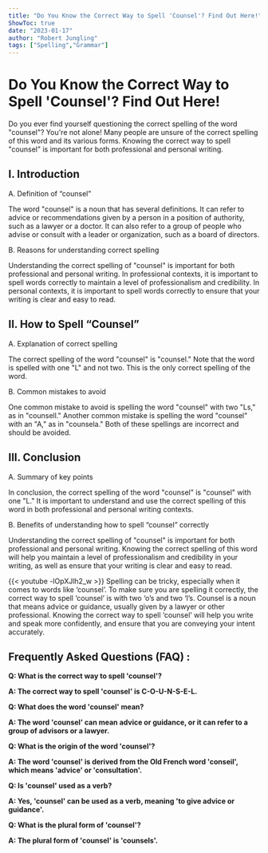 ```yaml
---
title: "Do You Know the Correct Way to Spell 'Counsel'? Find Out Here!"
ShowToc: true 
date: "2023-01-17"
author: "Robert Jungling" 
tags: ["Spelling","Grammar"]
---
```

# Do You Know the Correct Way to Spell 'Counsel'? Find Out Here!

Do you ever find yourself questioning the correct spelling of the word "counsel"? You're not alone! Many people are unsure of the correct spelling of this word and its various forms. Knowing the correct way to spell "counsel" is important for both professional and personal writing. 

## I. Introduction 

A. Definition of “counsel” 

The word "counsel" is a noun that has several definitions. It can refer to advice or recommendations given by a person in a position of authority, such as a lawyer or a doctor. It can also refer to a group of people who advise or consult with a leader or organization, such as a board of directors. 

B. Reasons for understanding correct spelling 

Understanding the correct spelling of "counsel" is important for both professional and personal writing. In professional contexts, it is important to spell words correctly to maintain a level of professionalism and credibility. In personal contexts, it is important to spell words correctly to ensure that your writing is clear and easy to read. 

## II. How to Spell “Counsel” 

A. Explanation of correct spelling 

The correct spelling of the word "counsel" is "counsel." Note that the word is spelled with one "L" and not two. This is the only correct spelling of the word. 

B. Common mistakes to avoid 

One common mistake to avoid is spelling the word "counsel" with two "Ls," as in "counsell." Another common mistake is spelling the word "counsel" with an "A," as in "counsela." Both of these spellings are incorrect and should be avoided. 

## III. Conclusion 

A. Summary of key points 

In conclusion, the correct spelling of the word "counsel" is "counsel" with one "L." It is important to understand and use the correct spelling of this word in both professional and personal writing contexts. 

B. Benefits of understanding how to spell “counsel” correctly

Understanding the correct spelling of "counsel" is important for both professional and personal writing. Knowing the correct spelling of this word will help you maintain a level of professionalism and credibility in your writing, as well as ensure that your writing is clear and easy to read.

{{< youtube -lOpXJlh2_w >}} 
Spelling can be tricky, especially when it comes to words like ‘counsel’. To make sure you are spelling it correctly, the correct way to spell ‘counsel’ is with two ‘o’s and two ‘l’s. Counsel is a noun that means advice or guidance, usually given by a lawyer or other professional. Knowing the correct way to spell ‘counsel’ will help you write and speak more confidently, and ensure that you are conveying your intent accurately.

## Frequently Asked Questions (FAQ) :
**Q: What is the correct way to spell 'counsel'?**

**A: The correct way to spell 'counsel' is C-O-U-N-S-E-L.**

**Q: What does the word 'counsel' mean?**

**A: The word 'counsel' can mean advice or guidance, or it can refer to a group of advisors or a lawyer.**

**Q: What is the origin of the word 'counsel'?**

**A: The word 'counsel' is derived from the Old French word 'conseil', which means 'advice' or 'consultation'.**

**Q: Is 'counsel' used as a verb?**

**A: Yes, 'counsel' can be used as a verb, meaning 'to give advice or guidance'.**

**Q: What is the plural form of 'counsel'?**

**A: The plural form of 'counsel' is 'counsels'.**





